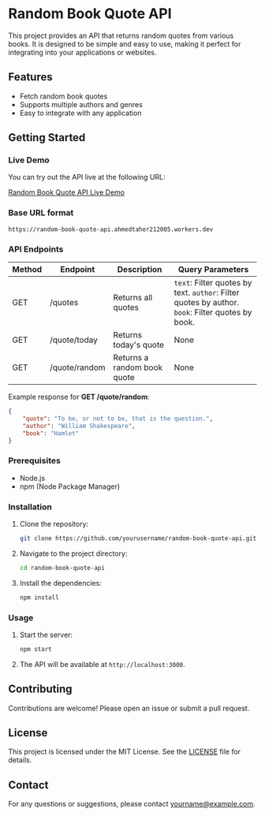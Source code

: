 # Random Book Quote API

This project provides an API that returns random quotes from various books. It is designed to be simple and easy to use, making it perfect for integrating into your applications or websites.

## Features

- Fetch random book quotes
- Supports multiple authors and genres
- Easy to integrate with any application

## Getting Started

### Live Demo

You can try out the API live at the following URL:

[Random Book Quote API Live Demo](https://random-book-quote-api.ahmedtaher212005.workers.dev/quote/random)

### Base URL format

```
https://random-book-quote-api.ahmedtaher212005.workers.dev
```

### API Endpoints

| Method | Endpoint      | Description                 | Query Parameters                                                                                 |
| ------ | ------------- | --------------------------- | ------------------------------------------------------------------------------------------------ |
| GET    | /quotes       | Returns all quotes          | `text`: Filter quotes by text. `author`: Filter quotes by author. `book`: Filter quotes by book. |
| GET    | /quote/today  | Returns today's quote       | None                                                                                             |
| GET    | /quote/random | Returns a random book quote | None                                                                                             |

Example response for **GET /quote/random**:

```json
{
	"quote": "To be, or not to be, that is the question.",
	"author": "William Shakespeare",
	"book": "Hamlet"
}
```

### Prerequisites

- Node.js
- npm (Node Package Manager)

### Installation

1. Clone the repository:
   ```sh
   git clone https://github.com/yourusername/random-book-quote-api.git
   ```
2. Navigate to the project directory:
   ```sh
   cd random-book-quote-api
   ```
3. Install the dependencies:
   ```sh
   npm install
   ```

### Usage

1. Start the server:
   ```sh
   npm start
   ```
2. The API will be available at `http://localhost:3000`.

## Contributing

Contributions are welcome! Please open an issue or submit a pull request.

## License

This project is licensed under the MIT License. See the [LICENSE](LICENSE) file for details.

## Contact

For any questions or suggestions, please contact [yourname@example.com](mailto:yourname@example.com).
